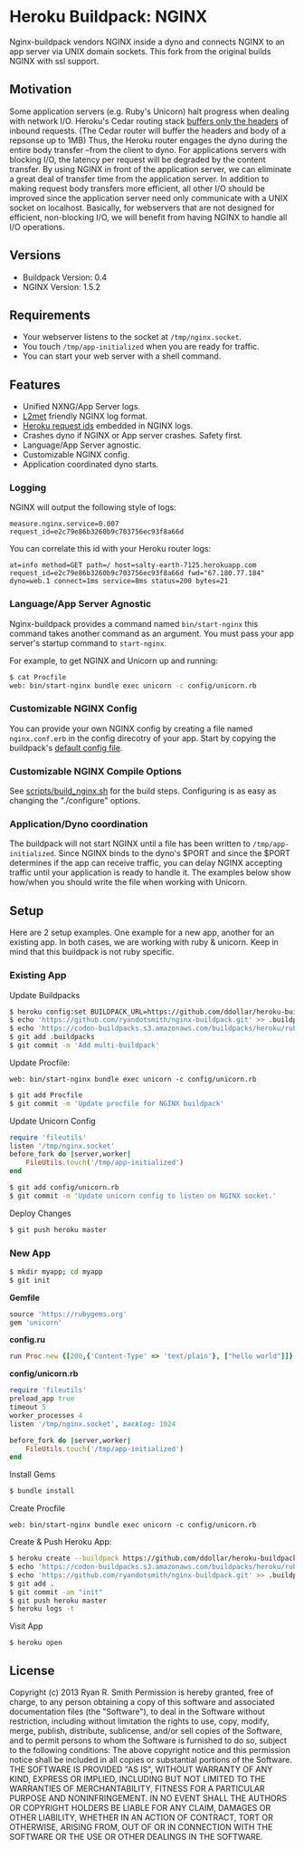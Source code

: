# Heroku Buildpack: NGINX

Nginx-buildpack vendors NGINX inside a dyno and connects NGINX to an app server via UNIX domain sockets. This fork from the original builds NGINX with ssl support.

## Motivation

Some application servers (e.g. Ruby's Unicorn) halt progress when dealing with network I/O. Heroku's Cedar routing stack [buffers only the headers](https://devcenter.heroku.com/articles/http-routing#request-buffering) of inbound requests. (The Cedar router will buffer the headers and body of a repsonse up to 1MB) Thus, the Heroku router engages the dyno during the entire body transfer –from the client to dyno. For applications servers with blocking I/O, the latency per request will be degraded by the content transfer. By using NGINX in front of the application server, we can eliminate a great deal of transfer time from the application server. In addition to making request body transfers more efficient, all other I/O should be improved since the application server need only communicate with a UNIX socket on localhost. Basically, for webservers that are not designed for efficient, non-blocking I/O, we will benefit from having NGINX to handle all I/O operations.

## Versions

* Buildpack Version: 0.4
* NGINX Version: 1.5.2

## Requirements

* Your webserver listens to the socket at `/tmp/nginx.socket`.
* You touch `/tmp/app-initialized` when you are ready for traffic.
* You can start your web server with a shell command.

## Features

* Unified NXNG/App Server logs.
* [L2met](https://github.com/ryandotsmith/l2met) friendly NGINX log format.
* [Heroku request ids](https://devcenter.heroku.com/articles/http-request-id) embedded in NGINX logs.
* Crashes dyno if NGINX or App server crashes. Safety first.
* Language/App Server agnostic.
* Customizable NGINX config.
* Application coordinated dyno starts.

### Logging

NGINX will output the following style of logs:

```
measure.nginx.service=0.007 request_id=e2c79e86b3260b9c703756ec93f8a66d
```

You can correlate this id with your Heroku router logs:

```
at=info method=GET path=/ host=salty-earth-7125.herokuapp.com request_id=e2c79e86b3260b9c703756ec93f8a66d fwd="67.180.77.184" dyno=web.1 connect=1ms service=8ms status=200 bytes=21
```

### Language/App Server Agnostic

Nginx-buildpack provides a command named `bin/start-nginx` this command takes another command as an argument. You must pass your app server's startup command to `start-nginx`.

For example, to get NGINX and Unicorn up and running:

```bash
$ cat Procfile
web: bin/start-nginx bundle exec unicorn -c config/unicorn.rb
```

### Customizable NGINX Config

You can provide your own NGINX config by creating a file named `nginx.conf.erb` in the config direcotry of your app. Start by copying the buildpack's [default config file](https://github.com/ryandotsmith/nginx-buildpack/blob/master/config/nginx.conf.erb).

### Customizable NGINX Compile Options

See [scripts/build_nginx.sh](scripts/build_nginx.sh) for the build steps. Configuring is as easy as changing the "./configure" options.

### Application/Dyno coordination

The buildpack will not start NGINX until a file has been written to `/tmp/app-initialized`. Since NGINX binds to the dyno's $PORT and since the $PORT determines if the app can receive traffic, you can delay NGINX accepting traffic until your application is ready to handle it. The examples below show how/when you should write the file when working with Unicorn.

## Setup

Here are 2 setup examples. One example for a new app, another for an existing app. In both cases, we are working with ruby & unicorn. Keep in mind that this buildpack is not ruby specific.

### Existing App

Update Buildpacks
```bash
$ heroku config:set BUILDPACK_URL=https://github.com/ddollar/heroku-buildpack-multi.git
$ echo 'https://github.com/ryandotsmith/nginx-buildpack.git' >> .buildpacks
$ echo 'https://codon-buildpacks.s3.amazonaws.com/buildpacks/heroku/ruby.tgz' >> .buildpacks
$ git add .buildpacks
$ git commit -m 'Add multi-buildpack'
```
Update Procfile:
```
web: bin/start-nginx bundle exec unicorn -c config/unicorn.rb
```
```bash
$ git add Procfile
$ git commit -m 'Update procfile for NGINX buildpack'
```
Update Unicorn Config
```ruby
require 'fileutils'
listen '/tmp/nginx.socket'
before_fork do |server,worker|
	FileUtils.touch('/tmp/app-initialized')
end
```
```bash
$ git add config/unicorn.rb
$ git commit -m 'Update unicorn config to listen on NGINX socket.'
```
Deploy Changes
```bash
$ git push heroku master
```

### New App

```bash
$ mkdir myapp; cd myapp
$ git init
```

**Gemfile**
```ruby
source 'https://rubygems.org'
gem 'unicorn'
```

**config.ru**
```ruby
run Proc.new {[200,{'Content-Type' => 'text/plain'}, ["hello world"]]}
```

**config/unicorn.rb**
```ruby
require 'fileutils'
preload_app true
timeout 5
worker_processes 4
listen '/tmp/nginx.socket', backlog: 1024

before_fork do |server,worker|
	FileUtils.touch('/tmp/app-initialized')
end
```
Install Gems
```bash
$ bundle install
```
Create Procfile
```
web: bin/start-nginx bundle exec unicorn -c config/unicorn.rb
```
Create & Push Heroku App:
```bash
$ heroku create --buildpack https://github.com/ddollar/heroku-buildpack-multi.git
$ echo 'https://codon-buildpacks.s3.amazonaws.com/buildpacks/heroku/ruby.tgz' >> .buildpacks
$ echo 'https://github.com/ryandotsmith/nginx-buildpack.git' >> .buildpacks
$ git add .
$ git commit -am "init"
$ git push heroku master
$ heroku logs -t
```
Visit App
```
$ heroku open
```

## License
Copyright (c) 2013 Ryan R. Smith
Permission is hereby granted, free of charge, to any person obtaining a copy of this software and associated documentation files (the "Software"), to deal in the Software without restriction, including without limitation the rights to use, copy, modify, merge, publish, distribute, sublicense, and/or sell copies of the Software, and to permit persons to whom the Software is furnished to do so, subject to the following conditions:
The above copyright notice and this permission notice shall be included in all copies or substantial portions of the Software.
THE SOFTWARE IS PROVIDED "AS IS", WITHOUT WARRANTY OF ANY KIND, EXPRESS OR IMPLIED, INCLUDING BUT NOT LIMITED TO THE WARRANTIES OF MERCHANTABILITY, FITNESS FOR A PARTICULAR PURPOSE AND NONINFRINGEMENT. IN NO EVENT SHALL THE AUTHORS OR COPYRIGHT HOLDERS BE LIABLE FOR ANY CLAIM, DAMAGES OR OTHER LIABILITY, WHETHER IN AN ACTION OF CONTRACT, TORT OR OTHERWISE, ARISING FROM, OUT OF OR IN CONNECTION WITH THE SOFTWARE OR THE USE OR OTHER DEALINGS IN THE SOFTWARE.
